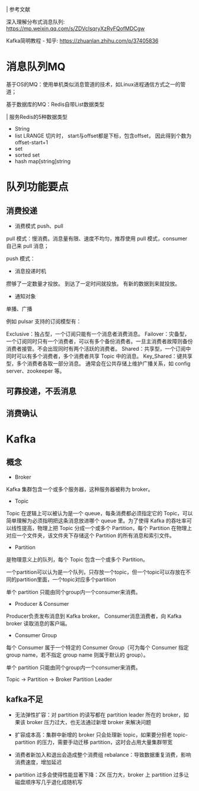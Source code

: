| 参考文献

深入理解分布式消息队列: https://mp.weixin.qq.com/s/ZDVcIsqryXzRyFQofMDCgw

Kafka简明教程 - 知乎: https://zhuanlan.zhihu.com/p/37405836

# 消息队列MQ

基于OS的MQ：使用单机类似消息管道的技术，如Linux进程通信方式之一的管道；

基于数据库的MQ：Redis自带List数据类型

| 服务Redis的5种数据类型
* String
* list
LRANGE  切片时， start与offset都是下标，包含offset，  因此得到个数为offset-start+1
* set
* sorted set
* hash
map[string]string



# 队列功能要点

## 消费投递

- 消费模式 push、pull

 pull 模式：慢消费。消息量有限、速度不均匀，推荐使用 pull 模式，consumer 自己来 pull 消息；

 push 模式：

 - 消息投递时机

攒够了一定数量才投放。
到达了一定时间就投放。
有新的数据到来就投放。

- 通知对象

单播、广播

例如 pulsar 支持的订阅模型有：

Exclusive：独占型，一个订阅只能有一个消息者消费消息。
Failover：灾备型，一个订阅同时只有一个消费者，可以有多个备份消费者。一旦主消费者故障则备份消费者接管。不会出现同时有两个活跃的消费者。
Shared：共享型，一个订阅中同时可以有多个消费者，多个消费者共享 Topic 中的消息。
Key_Shared：键共享型，多个消费者各取一部分消息。
通常会在公共存储上维护广播关系，如 config server、zookeeper 等。

## 可靠投递，不丢消息

## 消费确认



# Kafka

## 概念

- Broker

Kafka 集群包含一个或多个服务器，这种服务器被称为 broker。

- Topic

Topic 在逻辑上可以被认为是一个 queue，每条消费都必须指定它的 Topic，可以简单理解为必须指明把这条消息放进哪个 queue 里。为了使得 Kafka 的吞吐率可以线性提高，物理上把 Topic 分成一个或多个 Partition，每个 Partition 在物理上对应一个文件夹，该文件夹下存储这个 Partition 的所有消息和索引文件。

- Partition

是物理意义上的队列，每个 Topic 包含一个或多个 Partition。

一个partition可以认为是一个队列，只存放一个topic，但一个topic可以存放在不同的partition里面，一个topic对应多个partition

单个 partition 只能由同个group内一个consumer来消费。

- Producer & Consumer

Producer负责发布消息到 Kafka broker。
Consumer消息消费者，向 Kafka broker 读取消息的客户端。

- Consumer Group

每个 Consumer 属于一个特定的 Consumer Group（可为每个 Consumer 指定 group name，若不指定 group name 则属于默认的 group）。

单个 partition 只能由同个group内一个consumer来消费。

Topic -> Partition -> Broker Partition Leader

## kafka不足

- 无法弹性扩容：对 partition 的读写都在 partition leader 所在的 broker，如果该 broker 压力过大，也无法通过新增 broker 来解决问题

- 扩容成本高：集群中新增的 broker 只会处理新 topic，如果要分担老 topic-partition 的压力，需要手动迁移 partition，这时会占用大量集群带宽

- 消费者新加入和退出会造成整个消费组 rebalance：导致数据重复消费，影响消费速度，增加延迟

- partition 过多会使得性能显著下降：ZK 压力大，broker 上 partition 过多让磁盘顺序写几乎退化成随机写

